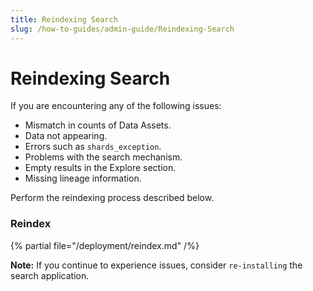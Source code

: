 ```yaml
---
title: Reindexing Search
slug: /how-to-guides/admin-guide/Reindexing-Search
---
```


# Reindexing Search

If you are encountering any of the following issues:

- Mismatch in counts of Data Assets.
- Data not appearing.
- Errors such as `shards_exception`.
- Problems with the search mechanism.
- Empty results in the Explore section.
- Missing lineage information.

Perform the reindexing process described below.

### Reindex

{% partial file="/deployment/reindex.md" /%}

**Note:** If you continue to experience issues, consider `re-installing` the search application.
